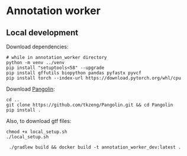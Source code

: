 # Annotation worker

## Local development
Download dependencies:
```shell
# while in annotation_worker directory
python -m venv ../venv
pip install "setuptools<58" --upgrade
pip install gffutils biopython pandas pyfastx pyvcf
pip install torch --index-url https://download.pytorch.org/whl/cpu
```
Download [Pangolin](https://github.com/tkzeng/Pangolin):
```shell
cd ..
git clone https://github.com/tkzeng/Pangolin.git && cd Pangolin
pip install .
```

Also, to download gtf files:
```shell
chmod +x local_setup.sh
./local_setup.sh
```

```shell
 ./gradlew build && docker build -t annotation_worker_dev:latest .
```